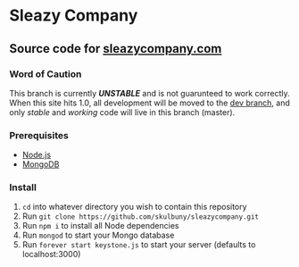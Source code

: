 # Sleazy Company
## Source code for [sleazycompany.com](http://sleazycompany.com)

### Word of Caution
This branch is currently ***UNSTABLE*** and is not guarunteed to work correctly. When this site hits 1.0, all development will be moved to the [dev branch](/dev), and only *stable* and *working* code will live in this branch (master).

### Prerequisites
- [Node.js](http://nodejs.org)
- [MongoDB](http://mongodb.org)

### Install
1. `cd` into whatever directory you wish to contain this repository
2. Run `git clone https://github.com/skulbuny/sleazycompany.git`
3. Run `npm i` to install all Node dependencies
4. Run `mongod` to start your Mongo database
5. Run `forever start keystone.js` to start your server (defaults to localhost:3000)